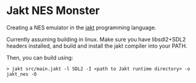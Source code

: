 # Jakt NES Monster

Creating a NES emulator in the [jakt]() programming language.

Currently assuming building in linux. Make sure you have libsdl2+SDL2 headers installed, and build and install the jakt compiler into your PATH.

Then, you can build using:

```
> jakt src/main.jakt -l SDL2 -I <path to Jakt runtime directory> -o jakt_nes -O
```
